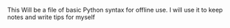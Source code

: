 This Will be a file of basic Python syntax for offline use. I will use it to keep notes and write tips for myself


